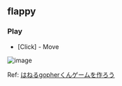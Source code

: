 ## flappy

### Play
- [Click] - Move

![image](https://github.com/user-attachments/assets/d90535a8-18a5-44c6-b355-d231d98c86f5)

Ref: [はねるgopherくんゲームを作ろう](https://zenn.dev/eihigh/books/ebitengine-book/viewer/flappy1)
